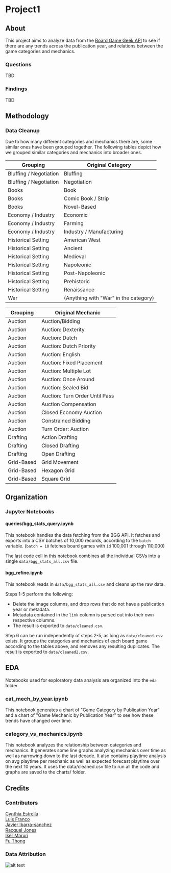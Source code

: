 # Project1

## About

This project aims to analyze data from the [Board Game Geek API](https://boardgamegeek.com/wiki/page/BGG_XML_API2) to see if there are any trends across the publication year, and relations between the game categories and mechanics.

### Questions

TBD

### Findings

TBD

## Methodology

### Data Cleanup

Due to how many different categories and mechanics there are, some similar
ones have been grouped together. The following tables depict how we grouped
similar categories and mechanics into broader ones.

| Grouping               | Original Category                     |
| ---------------------- | ------------------------------------- |
| Bluffing / Negotiation | Bluffing                              |
| Bluffing / Negotiation | Negotiation                           |
| Books                  | Book                                  |
| Books                  | Comic Book / Strip                    |
| Books                  | Novel-Based                           |
| Economy / Industry     | Economic                              |
| Economy / Industry     | Farming                               |
| Economy / Industry     | Industry / Manufacturing              |
| Historical Setting     | American West                         |
| Historical Setting     | Ancient                               |
| Historical Setting     | Medieval                              |
| Historical Setting     | Napoleonic                            |
| Historical Setting     | Post-Napoleonic                       |
| Historical Setting     | Prehistoric                           |
| Historical Setting     | Renaissance                           |
| War                    | (Anything with "War" in the category) |    

| Grouping   | Original Mechanic                |
| ---------- | -------------------------------- |
| Auction    | Auction/Bidding                  |
| Auction    | Auction: Dexterity               |
| Auction    | Auction: Dutch                   |
| Auction    | Auction: Dutch Priority          |
| Auction    | Auction: English                 |
| Auction    | Auction: Fixed Placement         |
| Auction    | Auction: Multiple Lot            |
| Auction    | Auction: Once Around             |
| Auction    | Auction: Sealed Bid              |
| Auction    | Auction: Turn Order Until Pass   |
| Auction    | Auction Compensation             |
| Auction    | Closed Economy Auction           |
| Auction    | Constrained Bidding              |
| Auction    | Turn Order: Auction              |
| Drafting   | Action Drafting                  |
| Drafting   | Closed Drafting                  |
| Drafting   | Open Drafting                    |
| Grid-Based | Grid Movement                    |
| Grid-Based | Hexagon Grid                     |
| Grid-Based | Square Grid                      |

## Organization

### Jupyter Notebooks

#### queries/bgg_stats_query.ipynb
This notebook handles the data fetching from the BGG API. It fetches and exports into a CSV batches of 10,000 records, according to the `batch` variable. (`batch = 10` fetches board games with `id` 100,001 through 110,000)

The last code cell in this notebook combines all the individual CSVs into a single `data/bgg_stats_all.csv` file.

#### bgg_refine.ipynb
This notebook reads in `data/bgg_stats_all.csv` and cleans up the raw data.

Steps 1-5 perform the following:

* Delete the image columns, and drop rows that do not have a publication year or metadata.
* Metadata contained in the `link` column is parsed out into their own respective columns.
* The result is exported to `data/cleaned.csv`.

Step 6 can be run independently of steps 2-5, as long as `data/cleaned.csv` exists.
It groups the categories and mechanics of each board game according to the tables
above, and removes any resulting duplicates. The result is exported to `data/cleaned2.csv`.

## EDA

Notebooks used for exploratory data analysis are organized into the `eda`
folder.

### cat_mech_by_year.ipynb

This notebook generates a chart of "Game Category by Publication Year" and a
chart of "Game Mechanic by Publication Year" to see how these trends have
changed over time.

### category_vs_mechanics.ipynb

This notebook analyzes the relationship between categories and mechanics. It
generates some line graphs analyzing mechanics over time as well as narrowing down to the last decade.
It also contains playtime analysis on avg playtime per mechanic as well as expected forecast playtime over the next 10 years.
It uses the data/cleaned.csv file to run all the code and graphs are saved to the charts/ folder.

## Credits

### Contributors

[Cynthia Estrella](https://github.com/cynstar)\
[Luis Franco](https://github.com/MrFranco06)\
[Javier Ibarra-sanchez](https://github.com/ibarrajavi)\
[Racquel Jones](https://github.com/RacquelRobinsonJonesATX)\
[Iker Maruri](https://github.com/trapperkreeper)\
[Fu Thong](https://github.com/kibble)

### Data Attribution

![alt text](https://cf.geekdo-images.com/HZy35cmzmmyV9BarSuk6ug__thumb/img/gbE7sulIurZE_Tx8EQJXnZSKI6w=/fit-in/200x150/filters:strip_icc()/pic7779581.png)
